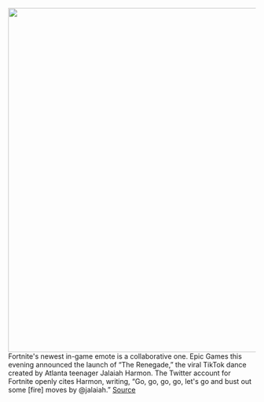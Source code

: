 <img src='https://cdn.vox-cdn.com/thumbor/AcN6W3uIhdlGlaqVA9nLgAM2LmE=/0x0:4686x3124/1200x800/filters:focal(2056x848:2804x1596)/cdn.vox-cdn.com/uploads/chorus_image/image/67074223/1201942197.jpg.0.jpg' width='700px' /><br/>
Fortnite's newest in-game emote is a collaborative one. Epic Games this evening announced the launch of “The Renegade,” the viral TikTok dance created by Atlanta teenager Jalaiah Harmon. The Twitter account for Fortnite openly cites Harmon, writing, “Go, go, go, go, let's go and bust out some [fire] moves by @jalaiah.”
<a href='https://www.theverge.com/2020/7/17/21329157/fortnite-renegade-dance-emote-jalaiah-harmon-for-sale-now'> Source <a/>